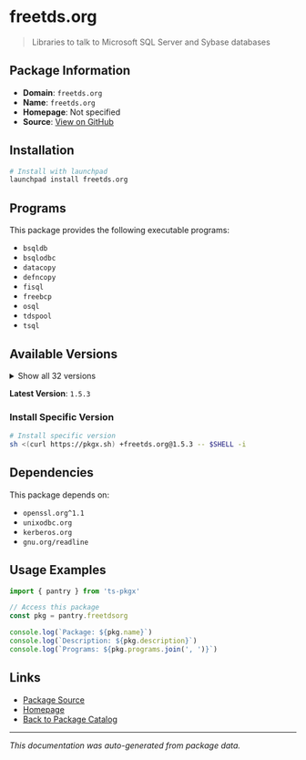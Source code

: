# freetds.org

> Libraries to talk to Microsoft SQL Server and Sybase databases

## Package Information

- **Domain**: `freetds.org`
- **Name**: `freetds.org`
- **Homepage**: Not specified
- **Source**: [View on GitHub](https://github.com/pkgxdev/pantry/tree/main/projects/freetds.org/package.yml)

## Installation

```bash
# Install with launchpad
launchpad install freetds.org
```

## Programs

This package provides the following executable programs:

- `bsqldb`
- `bsqlodbc`
- `datacopy`
- `defncopy`
- `fisql`
- `freebcp`
- `osql`
- `tdspool`
- `tsql`

## Available Versions

<details>
<summary>Show all 32 versions</summary>

- `1.5.3`, `1.5.2`, `1.5.1`, `1.4.27`, `1.4.26`
- `1.4.24`, `1.4.23`, `1.4.22`, `1.4.21`, `1.4.20`
- `1.4.19`, `1.4.17`, `1.4.16`, `1.4.15`, `1.4.14`
- `1.4.13`, `1.4.12`, `1.4.11`, `1.4.10`, `1.4.9`
- `1.4.8`, `1.4.7`, `1.4.6`, `1.4.5`, `1.4.4`
- `1.4.3`, `1.4.2`, `1.4.1`, `1.3.21`, `1.3.20`
- `1.3.19`, `1.3.18`

</details>

**Latest Version**: `1.5.3`

### Install Specific Version

```bash
# Install specific version
sh <(curl https://pkgx.sh) +freetds.org@1.5.3 -- $SHELL -i
```

## Dependencies

This package depends on:

- `openssl.org^1.1`
- `unixodbc.org`
- `kerberos.org`
- `gnu.org/readline`

## Usage Examples

```typescript
import { pantry } from 'ts-pkgx'

// Access this package
const pkg = pantry.freetdsorg

console.log(`Package: ${pkg.name}`)
console.log(`Description: ${pkg.description}`)
console.log(`Programs: ${pkg.programs.join(', ')}`)
```

## Links

- [Package Source](https://github.com/pkgxdev/pantry/tree/main/projects/freetds.org/package.yml)
- [Homepage](#)
- [Back to Package Catalog](../../package-catalog.md)

---

*This documentation was auto-generated from package data.*
